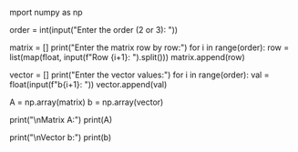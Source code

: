 mport numpy as np

order = int(input("Enter the order (2 or 3): "))

matrix = []
print("Enter the matrix row by row:")
for i in range(order):
    row = list(map(float, input(f"Row {i+1}: ").split()))
    matrix.append(row)

vector = []
print("Enter the vector values:")
for i in range(order):
    val = float(input(f"b{i+1}: "))
    vector.append(val)

A = np.array(matrix)
b = np.array(vector)

print("\nMatrix A:")
print(A)

print("\nVector b:")
print(b)
